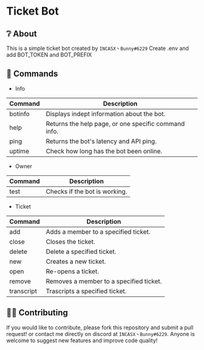 # Ticket Bot

## ❔ About
This is a simple ticket bot created by `INCASX丶Bunny#6229` Create .env and add BOT_TOKEN and BOT_PREFIX
## 💬 Commands
+ Info

Command | Description
------------ | -------------
botinfo | Displays indept information about the bot.
help | Returns the help page, or one specific command info.
ping | Returns the bot's latency and API ping.
uptime | Check how long has the bot been online.

+ Owner

Command | Description
------------ | -------------
test | Checks if the bot is working.

+ Ticket

Command | Description
------------ | -------------
add | Adds a member to a specified ticket.
close | Closes the ticket.
delete | Delete a specified ticket.
new | Creates a new ticket.
open | Re-opens a ticket.
remove | Removes a member to a specified ticket.
transcript | Trascripts a specified ticket.

## 🙋‍♂️ Contributing
If you would like to contribute, please fork this repository and submit a pull request!  or contact me directly on discord at `INCASX丶Bunny#6229`. Anyone is welcome to suggest new features and improve code quality!
